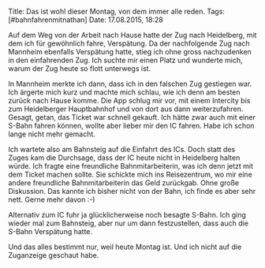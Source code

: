 Title: Das ist wohl dieser Montag, von dem immer alle reden.
Tags: [#bahnfahrenmitnathan]
Date: 17.08.2015, 18:28

Auf dem Weg von der Arbeit nach Hause hatte der Zug nach Heidelberg, mit dem ich für gewöhnlich fahre, Verspätung. Da der nachfolgende Zug nach Mannheim ebenfalls Verspätung hatte, stieg ich ohne gross nachzudenken in den einfahrenden Zug. Ich suchte mir einen Platz und wunderte mich, warum der Zug heute so flott unterwegs ist.

In Mannheim merkte ich dann, dass ich in den falschen Zug gestiegen war. Ich ärgerte mich kurz und machte mich schlau, wie ich denn am besten zurück nach Hause komme. Die App schlug mir vor, mit einem Intercity bis zum Heidelberger Hauptbahnhof und von dort aus dann weiterzufahren. Gesagt, getan, das Ticket war schnell gekauft. Ich hätte zwar auch mit einer S-Bahn fahren können, wollte aber lieber mir den IC fahren. Habe ich schon lange nicht mehr gemacht.

Ich wartete also am Bahnsteig auf die Einfahrt des ICs. Doch statt des Zuges kam die Durchsage, dass der IC heute nicht in Heidelberg halten würde. Ich fragte eine freundliche Bahnmitarbeiterin, was ich denn jetzt mit dem Ticket machen sollte. Sie schickte mich ins Reisezentrum, wo mir eine andere freundliche Bahnmitarbeiterin das Geld zurückgab. Ohne große Diskussion. Das kannte ich bisher nicht von der Bahn, ich finde es aber sehr nett. Gerne mehr davon :-)

Alternativ zum IC fuhr ja glücklicherweise noch besagte S-Bahn. Ich ging wieder mal zum Bahnsteig, aber nur um dann festzustellen, dass auch die S-Bahn Verspätung hatte. 

Und das alles bestimmt nur, weil heute Montag ist. Und ich nicht auf die Zuganzeige geschaut habe.